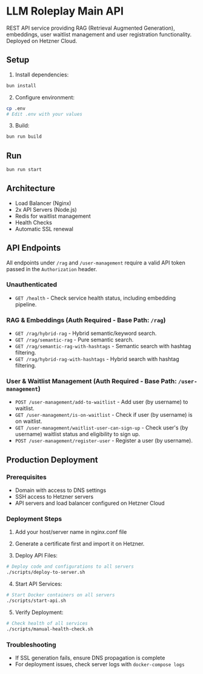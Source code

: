 # LLM Roleplay Main API

REST API service providing RAG (Retrieval Augmented Generation), embeddings, user waitlist management and user registration functionality. Deployed on Hetzner Cloud.

## Setup

1. Install dependencies:

```bash
bun install
```

2. Configure environment:

```bash
cp .env
# Edit .env with your values
```

3. Build:

```bash
bun run build
```

## Run

```bash
bun run start
```

## Architecture

- Load Balancer (Nginx)
- 2x API Servers (Node.js)
- Redis for waitlist management
- Health Checks
- Automatic SSL renewal

## API Endpoints

All endpoints under `/rag` and `/user-management` require a valid API token passed in the `Authorization` header.

### Unauthenticated

- `GET /health` - Check service health status, including embedding pipeline.

### RAG & Embeddings (Auth Required - Base Path: `/rag`)

- `GET /rag/hybrid-rag` - Hybrid semantic/keyword search.
- `GET /rag/semantic-rag` - Pure semantic search.
- `GET /rag/semantic-rag-with-hashtags` - Semantic search with hashtag filtering.
- `GET /rag/hybrid-rag-with-hashtags` - Hybrid search with hashtag filtering.

### User & Waitlist Management (Auth Required - Base Path: `/user-management`)

- `POST /user-management/add-to-waitlist` - Add user (by username) to waitlist.
- `GET /user-management/is-on-waitlist` - Check if user (by username) is on waitlist.
- `GET /user-management/waitlist-user-can-sign-up` - Check user's (by username) waitlist status and eligibility to sign up.
- `POST /user-management/register-user` - Register a user (by username).

## Production Deployment

### Prerequisites

- Domain with access to DNS settings
- SSH access to Hetzner servers
- API servers and load balancer configured on Hetzner Cloud

### Deployment Steps

1. Add your host/server name in nginx.conf file

2. Generate a certificate first and import it on Hetzner.

3. Deploy API Files:

```bash
# Deploy code and configurations to all servers
./scripts/deploy-to-server.sh
```

4. Start API Services:

```bash
# Start Docker containers on all servers
./scripts/start-api.sh
```

5. Verify Deployment:

```bash
# Check health of all services
./scripts/manual-health-check.sh
```

### Troubleshooting

- If SSL generation fails, ensure DNS propagation is complete
- For deployment issues, check server logs with `docker-compose logs`

